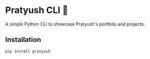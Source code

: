 # Pratyush CLI 🚀

A simple Python CLI to showcase Pratyush's portfolio and projects.

## Installation

```bash
pip install pratyush
